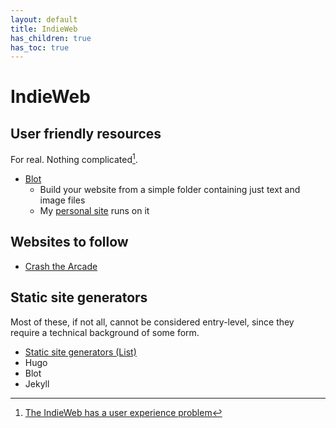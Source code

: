 ```yaml
---
layout: default
title: IndieWeb
has_children: true
has_toc: true
---
```


# IndieWeb

## User friendly resources

For real. Nothing complicated[^arcade].

[^arcade]: [The IndieWeb has a user experience problem](https://crashthearcade.com/post/5853/)

- [Blot](https://blot.im)
	- Build your website from a simple folder containing just text and image files
	- My [personal site](https://iamfran.com) runs on it

## Websites to follow
- [Crash the Arcade](https://crashthearcade.com/)

## Static site generators

Most of these, if not all, cannot be considered entry-level, since they require a technical background of some form. 

- [Static site generators (List)](https://jamstack.org/generators/)
- Hugo
- Blot
- Jekyll